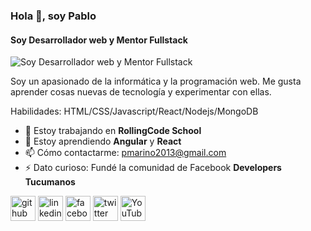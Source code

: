 ### Hola 👋, soy Pablo
#### Soy Desarrollador web y Mentor Fullstack
![Soy Desarrollador web y Mentor Fullstack](https://laestanciaazul.com/media/post/react-clon-de-wunderlist-para-practicar-el-stack-mern/banner_mern.jpg)

Soy un apasionado de la informática y la programación web. Me gusta aprender cosas nuevas de tecnología y experimentar con ellas.

Habilidades: HTML/CSS/Javascript/React/Nodejs/MongoDB

- 🔭 Estoy trabajando en **RollingCode School** 
- 🌱 Estoy aprendiendo **Angular** y **React** 
- 📫 Cómo contactarme: pmarino2013@gmail.com 
- ⚡ Dato curioso: Fundé la comunidad de Facebook **Developers Tucumanos** 


[<img src='https://cdn.jsdelivr.net/npm/simple-icons@3.0.1/icons/github.svg' alt='github' height='40'>](https://github.com/pmarino2013)  [<img src='https://cdn.jsdelivr.net/npm/simple-icons@3.0.1/icons/linkedin.svg' alt='linkedin' height='40'>](https://www.linkedin.com/in/pablo-daniel-marino-259baba8//)  [<img src='https://cdn.jsdelivr.net/npm/simple-icons@3.0.1/icons/facebook.svg' alt='facebook' height='40'>](https://www.facebook.com/pablomarino2013)  [<img src='https://cdn.jsdelivr.net/npm/simple-icons@3.0.1/icons/twitter.svg' alt='twitter' height='40'>](https://twitter.com/pablomarino8)  [<img src='https://cdn.jsdelivr.net/npm/simple-icons@3.0.1/icons/youtube.svg' alt='YouTube' height='40'>](https://www.youtube.com/channel/UCyM-u7zHJDcUt4sE3wAa-yg)  

